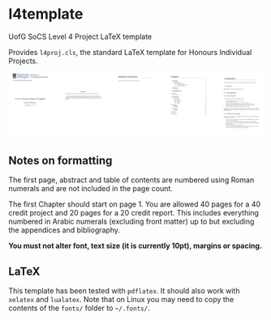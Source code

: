 # l4template
UofG SoCS Level 4 Project LaTeX template

Provides `l4proj.cls`, the standard LaTeX template for Honours Individual Projects.

![Preview of the layout](images/l4proj.png)

## Notes on formatting

The first page, abstract and table of contents are numbered using Roman numerals and are not
included in the page count. 

The first Chapter should start on page 1. You are allowed 40 pages for a 40 credit project and 20 pages for a 
20 credit report. This includes everything numbered in Arabic numerals (excluding front matter) up
to but excluding the appendices and bibliography.

**You must not alter font, text size (it is currently 10pt), margins or spacing.**

## LaTeX
This template has been tested with `pdflatex`. It should also work with `xelatex` and `lualatex`. Note that on Linux you may need to copy the contents of the `fonts/` folder to `~/.fonts/`.

